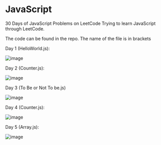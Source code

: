   # JavaScript
30 Days of JavaScript Problems on LeetCode
Trying to learn JavaScript through LeetCode. 

The code can be found in the repo. The name of the file is in brackets

Day 1 (HelloWorld.js):

![image](https://github.com/hzs0084/JavaScript/assets/43252065/5eeabe20-3a31-41e7-bd1d-fa9b887e4309)

Day 2 (Counter.js):

![image](https://github.com/hzs0084/JavaScript/assets/43252065/3f90f5ba-e577-4d30-8943-f7862c7bfa76)

Day 3 (To Be or Not To be.js)

![image](https://github.com/hzs0084/JavaScript/assets/43252065/22173043-dcb9-40a5-b059-013452f735ed)

Day 4 (Counter.js):

![image](https://github.com/hzs0084/JavaScript/assets/43252065/1d25be65-6245-476d-b00c-10796ed6ebb7)

Day 5 (Array.js):

![image](https://github.com/hzs0084/JavaScript/assets/43252065/18a23695-7bbd-47a2-8ded-b98890cc40c9)
